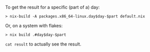 To get the result for a specific (part of a) day:

```
> nix-build -A packages.x86_64-linux.day$day-$part default.nix
```
Or, on a system with flakes:
```
> nix build .#day$day-$part
```

`cat result` to actually see the result.
